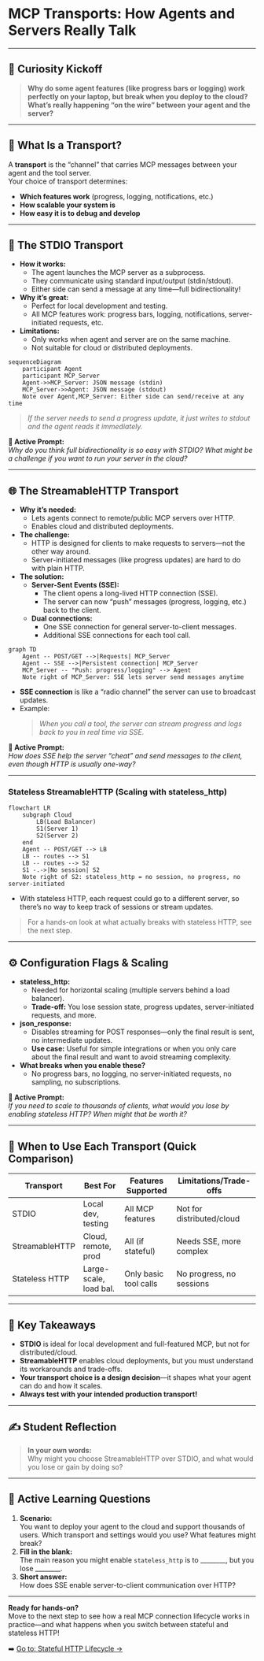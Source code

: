 # MCP Transports: How Agents and Servers Really Talk

---

## 🌱 Curiosity Kickoff

> **Why do some agent features (like progress bars or logging) work perfectly on your laptop, but break when you deploy to the cloud? What’s really happening “on the wire” between your agent and the server?**

---

## 🚦 What Is a Transport?

A **transport** is the “channel” that carries MCP messages between your agent and the tool server.  
Your choice of transport determines:
- **Which features work** (progress, logging, notifications, etc.)
- **How scalable your system is**
- **How easy it is to debug and develop**

---

## 🚂 The STDIO Transport

- **How it works:**  
  - The agent launches the MCP server as a subprocess.
  - They communicate using standard input/output (stdin/stdout).
  - Either side can send a message at any time—full bidirectionality!
- **Why it’s great:**  
  - Perfect for local development and testing.
  - All MCP features work: progress bars, logging, notifications, server-initiated requests, etc.
- **Limitations:**  
  - Only works when agent and server are on the same machine.
  - Not suitable for cloud or distributed deployments.

```mermaid
sequenceDiagram
    participant Agent
    participant MCP_Server
    Agent->>MCP_Server: JSON message (stdin)
    MCP_Server->>Agent: JSON message (stdout)
    Note over Agent,MCP_Server: Either side can send/receive at any time
```
  > *If the server needs to send a progress update, it just writes to stdout and the agent reads it immediately.*

**🧠 Active Prompt:**  
*Why do you think full bidirectionality is so easy with STDIO? What might be a challenge if you want to run your server in the cloud?*

---

## 🌐 The StreamableHTTP Transport

- **Why it’s needed:**  
  - Lets agents connect to remote/public MCP servers over HTTP.
  - Enables cloud and distributed deployments.
- **The challenge:**  
  - HTTP is designed for clients to make requests to servers—not the other way around.
  - Server-initiated messages (like progress updates) are hard to do with plain HTTP.
- **The solution:**  
  - **Server-Sent Events (SSE):**  
    - The client opens a long-lived HTTP connection (SSE).
    - The server can now “push” messages (progress, logging, etc.) back to the client.
  - **Dual connections:**  
    - One SSE connection for general server-to-client messages.
    - Additional SSE connections for each tool call.

```mermaid
graph TD
    Agent -- POST/GET -->|Requests| MCP_Server
    Agent -- SSE -->|Persistent connection| MCP_Server
    MCP_Server -- "Push: progress/logging" --> Agent
    Note right of MCP_Server: SSE lets server send messages anytime
```
 
- **SSE connection** is like a “radio channel” the server can use to broadcast updates.
- Example:  
  > *When you call a tool, the server can stream progress and logs back to you in real time via SSE.*
  
**🧠 Active Prompt:**  
*How does SSE help the server “cheat” and send messages to the client, even though HTTP is usually one-way?*

---

### Stateless StreamableHTTP (Scaling with stateless_http)

```mermaid
flowchart LR
    subgraph Cloud
        LB(Load Balancer)
        S1(Server 1)
        S2(Server 2)
    end
    Agent -- POST/GET --> LB
    LB -- routes --> S1
    LB -- routes --> S2
    S1 -.->|No session| S2
    Note right of S2: stateless_http = no session, no progress, no server-initiated
```

- With stateless HTTP, each request could go to a different server, so there’s no way to keep track of sessions or stream updates.

> For a hands-on look at what actually breaks with stateless HTTP, see the next step.

---

## ⚙️ Configuration Flags & Scaling

- **stateless_http:**  
  - Needed for horizontal scaling (multiple servers behind a load balancer).
  - **Trade-off:** You lose session state, progress updates, server-initiated requests, and more.
- **json_response:**  
  - Disables streaming for POST responses—only the final result is sent, no intermediate updates.
  - **Use case:** Useful for simple integrations or when you only care about the final result and want to avoid streaming complexity.
- **What breaks when you enable these?**  
  - No progress bars, no logging, no server-initiated requests, no sampling, no subscriptions.

**🧠 Active Prompt:**  
*If you need to scale to thousands of clients, what would you lose by enabling stateless HTTP? When might that be worth it?*

---

## 🚦 When to Use Each Transport (Quick Comparison)

| Transport         | Best For                | Features Supported         | Limitations/Trade-offs         |
|-------------------|------------------------|----------------------------|-------------------------------|
| STDIO             | Local dev, testing      | All MCP features           | Not for distributed/cloud     |
| StreamableHTTP    | Cloud, remote, prod     | All (if stateful)          | Needs SSE, more complex       |
| Stateless HTTP    | Large-scale, load bal.  | Only basic tool calls      | No progress, no sessions      |

---

## 🏁 Key Takeaways

- **STDIO** is ideal for local development and full-featured MCP, but not for distributed/cloud.
- **StreamableHTTP** enables cloud deployments, but you must understand its workarounds and trade-offs.
- **Your transport choice is a design decision**—it shapes what your agent can do and how it scales.
- **Always test with your intended production transport!**

---

## ✍️ Student Reflection

> **In your own words:**  
> Why might you choose StreamableHTTP over STDIO, and what would you lose or gain by doing so?

---

## 🧩 Active Learning Questions

1. **Scenario:**  
   You want to deploy your agent to the cloud and support thousands of users. Which transport and settings would you use? What features might break?
2. **Fill in the blank:**  
   The main reason you might enable `stateless_http` is to ________, but you lose ________.
3. **Short answer:**  
   How does SSE enable server-to-client communication over HTTP?

---

**Ready for hands-on?**  
Move to the next step to see how a real MCP connection lifecycle works in practice—and what happens when you switch between stateful and stateless HTTP!

➡️ [Go to: Stateful HTTP Lifecycle →](../02_stateful_http_lifecycle/README.md)